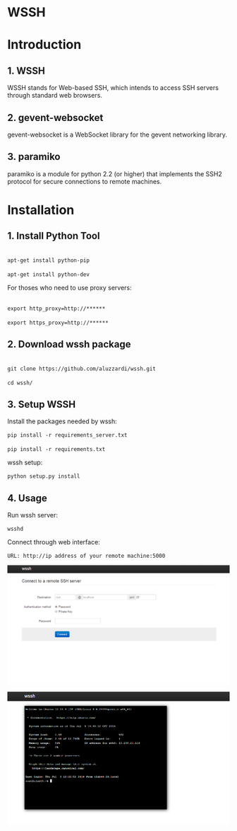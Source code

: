 # WSSH

# Introduction

## 1. WSSH

WSSH stands for Web-based SSH, which intends to access SSH servers through standard web browsers.

## 2. gevent-websocket

gevent-websocket is a WebSocket library for the gevent networking library.

## 3. paramiko 
paramiko is a module for python 2.2 (or higher) that implements the SSH2 protocol for secure connections to remote machines.

# Installation

## 1. Install Python Tool 

```

apt-get install python-pip

apt-get install python-dev

```

For thoses who need to use proxy servers:

```

export http_proxy=http://******

export https_proxy=http://******

```

## 2. Download wssh package

```

git clone https://github.com/aluzzardi/wssh.git

cd wssh/

```
## 3. Setup WSSH

Install the packages needed by wssh:

```
pip install -r requirements_server.txt

pip install -r requirements.txt

```

wssh setup:

```
python setup.py install

```

## 4. Usage

Run wssh server:

```
wsshd

```
Connect through web interface:

```
URL: http://ip address of your remote machine:5000

```
![alt text](https://raw.githubusercontent.com/Sherry22/html5-vdi/master/wssh/screenshot/connect%20to%20remote%20SSH%20server.png)

![alt text](https://github.com/Sherry22/html5-vdi/blob/master/wssh/screenshot/console.png)









